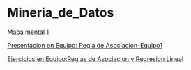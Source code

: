 # Mineria_de_Datos
[Mapa mental 1](https://github.com/Andrea-Lopez/Mineria_de_Datos/blob/master/1822031_MapaMental1.pdf)

[Presentacion en Equipo: Regla de Asociacion-Equipo1](https://github.com/FranciscoGSA1816358/Mineria_de_datos/blob/master/Presentaci%C3%B3n_Reglas%20de%20Asociaci%C3%B3n_2.pdf)

[Ejercicios en Equipo:Reglas de Asociacion y Regresion Lineal](https://github.com/FranciscoGSA1816358/Mineria_de_datos)

